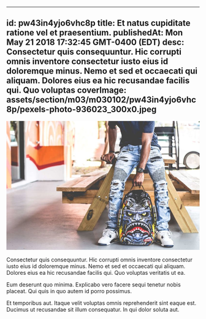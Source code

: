 
---
id: pw43in4yjo6vhc8p
title: Et natus cupiditate ratione vel et praesentium.
publishedAt: Mon May 21 2018 17:32:45 GMT-0400 (EDT)
desc: Consectetur quis consequuntur. Hic corrupti omnis inventore consectetur iusto eius id doloremque minus. Nemo et sed et occaecati qui aliquam. Dolores eius ea hic recusandae facilis qui. Quo voluptas
coverImage: assets/section/m03/m030102/pw43in4yjo6vhc8p/pexels-photo-936023_300x0.jpeg
---

![image from pexels.com](assets/section/m03/m030102/pw43in4yjo6vhc8p/pexels-photo-936023.jpeg)

Consectetur quis consequuntur. Hic corrupti omnis inventore consectetur iusto eius id doloremque minus. Nemo et sed et occaecati qui aliquam. Dolores eius ea hic recusandae facilis qui. Quo voluptas veritatis ut ea.
 
Eum deserunt quo minima. Explicabo vero facere sequi tenetur nobis placeat. Qui quis in quo autem id porro possimus.
 
Et temporibus aut. Itaque velit voluptas omnis reprehenderit sint eaque est. Ducimus ut recusandae sit illum consequatur. In qui dolor soluta aut.


